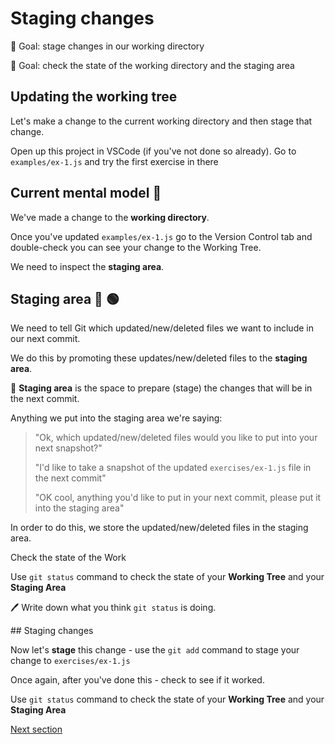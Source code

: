 # Staging changes


🎯 Goal: stage changes in our working directory

🎯 Goal: check the state of the working directory and the staging area


## Updating the working tree

Let's make a change to the current working directory and then stage that change.

Open up this project in VSCode (if you've not done so already).
Go to `examples/ex-1.js` and try the first exercise in there

## Current mental model 🧠

We've made a change to the **working directory**.

Once you've updated `examples/ex-1.js` go to the Version Control tab and double-check you can see your change
to the Working Tree.

We need to inspect the **staging area**.

## Staging area 🔴 🟢

We need to tell Git which updated/new/deleted files we want to include in our next commit.

We do this by promoting these updates/new/deleted files to the **staging area**.

🔑 **Staging area** is the space to prepare (stage) the changes that will be in the next commit.

Anything we put into the staging area we're saying:

> "Ok, which updated/new/deleted files would you like to put into your next snapshot?"
>
> "I'd like to take a snapshot of the updated `exercises/ex-1.js` file in the next commit"
>
> "OK cool, anything you'd like to put in your next commit, please put it into the staging area"

In order to do this, we store the updated/new/deleted files in the staging area.


Check the state of the Work

Use `git status` command to check the state of your **Working Tree** and your **Staging Area**

🖊️ Write down what you think `git status` is doing.


## Staging changes

Now let's **stage** this change - use the `git add` command to stage your change to `exercises/ex-1.js`

Once again, after you've done this - check to see if it worked.

Use `git status` command to check the state of your **Working Tree** and your **Staging Area**


[Next section](./checkpoint.md)
